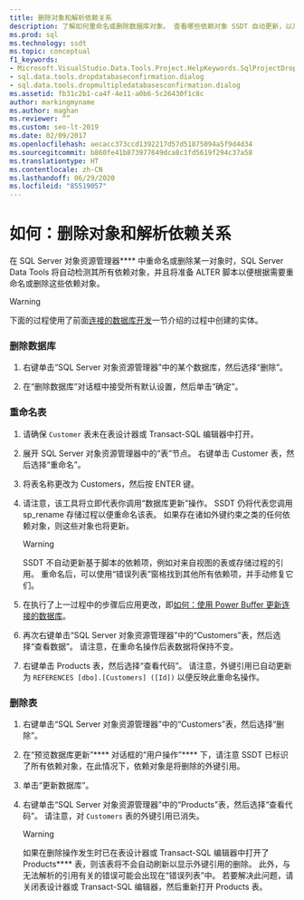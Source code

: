 ```yaml
---
title: 删除对象和解析依赖关系
description: 了解如何重命名或删除数据库对象。 查看哪些依赖对象 SSDT 自动更新，以及需要更新哪些依赖关系。
ms.prod: sql
ms.technology: ssdt
ms.topic: conceptual
f1_keywords:
- Microsoft.VisualStudio.Data.Tools.Project.HelpKeywords.SqlProjectDropDatabaseConfirmationDialog
- sql.data.tools.dropdatabaseconfirmation.dialog
- sql.data.tools.dropmultipledatabasesconfirmation.dialog
ms.assetid: fb31c2b1-ca4f-4e11-a0b6-5c26430f1c8c
author: markingmyname
ms.author: maghan
ms.reviewer: “”
ms.custom: seo-lt-2019
ms.date: 02/09/2017
ms.openlocfilehash: aecacc373ccd1392217d57d51875094a5f9d4d34
ms.sourcegitcommit: b860fe41b873977649dca8c1fd5619f294c37a58
ms.translationtype: HT
ms.contentlocale: zh-CN
ms.lasthandoff: 06/29/2020
ms.locfileid: "85519057"
---
```

# <a name="how-to-delete-objects-and-resolve-dependencies"></a>如何：删除对象和解析依赖关系

在 SQL Server 对象资源管理器**** 中重命名或删除某一对象时，SQL Server Data Tools 将自动检测其所有依赖对象，并且将准备 ALTER 脚本以便根据需要重命名或删除这些依赖对象。  
  
> [!WARNING]  
> 下面的过程使用了前面[连接的数据库开发](../ssdt/connected-database-development.md)一节介绍的过程中创建的实体。  
  
### <a name="to-delete-a-database"></a>删除数据库  
  
1.  右键单击“SQL Server 对象资源管理器”中的某个数据库，然后选择“删除”。  
  
2.  在“删除数据库”对话框中接受所有默认设置，然后单击“确定”。  
  
### <a name="to-rename-a-table"></a>重命名表  
  
1.  请确保 `Customer` 表未在表设计器或 Transact\-SQL 编辑器中打开。  
  
2.  展开 SQL Server 对象资源管理器中的“表”节点。 右键单击 Customer 表，然后选择“重命名”。  
  
3.  将表名称更改为 Customers，然后按 ENTER 键。  
  
4.  请注意，该工具将立即代表你调用“数据库更新”操作。 SSDT 仍将代表您调用 sp_rename 存储过程以便重命名该表。 如果存在诸如外键约束之类的任何依赖对象，则这些对象也将更新。  
  
    > [!WARNING]  
    > SSDT 不自动更新基于脚本的依赖项，例如对来自视图的表或存储过程的引用。 重命名后，可以使用“错误列表”窗格找到其他所有依赖项，并手动修复它们。  
  
5.  在执行了上一过程中的步骤后应用更改，即[如何：使用 Power Buffer 更新连接的数据库](../ssdt/how-to-update-a-connected-database-with-power-buffer.md)。  
  
6.  再次右键单击“SQL Server 对象资源管理器”中的“Customers”表，然后选择“查看数据”。 请注意，在重命名操作后表数据将保持不变。  
  
7.  右键单击 Products 表，然后选择“查看代码”。 请注意，外键引用已自动更新为 `REFERENCES [dbo].[Customers] ([Id])` 以便反映此重命名操作。  
  
### <a name="to-delete-a-table"></a>删除表  
  
1.  右键单击“SQL Server 对象资源管理器”中的“Customers”表，然后选择“删除”。  
  
2.  在“预览数据库更新”**** 对话框的“用户操作”**** 下，请注意 SSDT 已标识了所有依赖对象，在此情况下，依赖对象是将删除的外键引用。  
  
3.  单击“更新数据库”。  
  
4.  右键单击“SQL Server 对象资源管理器”中的“Products”表，然后选择“查看代码”。 请注意，对 `Customers` 表的外键引用已消失。  
  
    > [!WARNING]  
    > 如果在删除操作发生时已在表设计器或 Transact\-SQL 编辑器中打开了 Products**** 表，则该表将不会自动刷新以显示外键引用的删除。 此外，与无法解析的引用有关的错误可能会出现在“错误列表”中。 若要解决此问题，请关闭表设计器或 Transact\-SQL 编辑器，然后重新打开 Products 表。  
  
